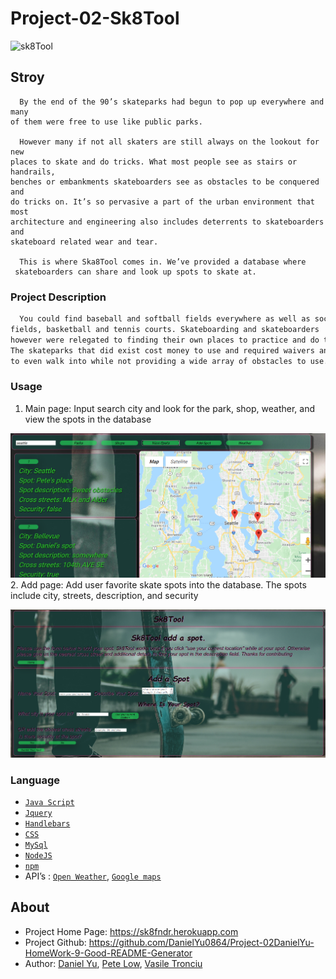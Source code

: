 # Project-02-Sk8Tool
![sk8Tool](./public/assets/background.jpg)
## Stroy
```
  By the end of the 90’s skateparks had begun to pop up everywhere and many
of them were free to use like public parks.

  However many if not all skaters are still always on the lookout for new 
places to skate and do tricks. What most people see as stairs or handrails,
benches or embankments skateboarders see as obstacles to be conquered and 
do tricks on. It’s so pervasive a part of the urban environment that most 
architecture and engineering also includes deterrents to skateboarders and
skateboard related wear and tear.

  This is where Ska8Tool comes in. We’ve provided a database where 
 skateboarders can share and look up spots to skate at.
```

### Project Description

```md
  You could find baseball and softball fields everywhere as well as soccer 
fields, basketball and tennis courts. Skateboarding and skateboarders 
however were relegated to finding their own places to practice and do tricks.
The skateparks that did exist cost money to use and required waivers and pads 
to even walk into while not providing a wide array of obstacles to use.
```

### Usage

1. Main page: Input search city and look for the park, shop, weather, and view the spots in the database

![screenshot1](./screenshot/screenshot1.png)
2. Add page: Add user favorite skate spots into the database. The spots include city, streets, description, and security

![screenshot2](./screenshot/screenshot2.png)


### Language

- [`Java Script`](https://www.javascript.com/)
- [`Jquery`](https://jquery.com/)
- [`Handlebars`](https://handlebarsjs.com/)
- [`CSS`](https://en.wikipedia.org/wiki/CSS)
- [`MySql`](https://www.mysql.com/)
- [`NodeJS`](https://nodejs.org/en/)
- [`npm`](https://www.npmjs.com/)
- API’s : [`Open Weather`](https://openweathermap.org/api), [`Google maps`](https://developers.google.com/apis-explorer)



## About
* Project Home Page: https://sk8fndr.herokuapp.com
* Project Github: https://github.com/DanielYu0864/Project-02DanielYu-HomeWork-9-Good-README-Generator
* Author: [Daniel Yu](https://github.com/DanielYu0864), [Pete Low](https://github.com/PeteLow-13), [Vasile Tronciu](https://github.com/tronciu92)
